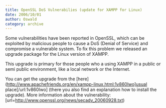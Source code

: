 ```yaml
---
title: OpenSSL DoS Vulnerabilies (update for XAMPP for Linux)
date: 2006/10/01
author: Oswald
category: archive
---
```


Some vulnerabilities have been reported in OpenSSL, which can be exploited by malicious people to cause a DoS (Denial of Service) and compromise a vulnerable system. To fix this problem we released an upgrade package for the Linux version of XAMPP.

This upgrade is primary for those people who a using XAMPP in a public or semi public environment, like a local network or the Internet.

You can get the upgrade from the [here](http://www.apachefriends.org/en/xampp-linux.html:1v860lwo]usual place[/url:1v860lwo] (there you also find an explanation how to install the upgrade). More information about the vulnerability: [url=http://www.openssl.org/news/secadv_20060928.txt)
